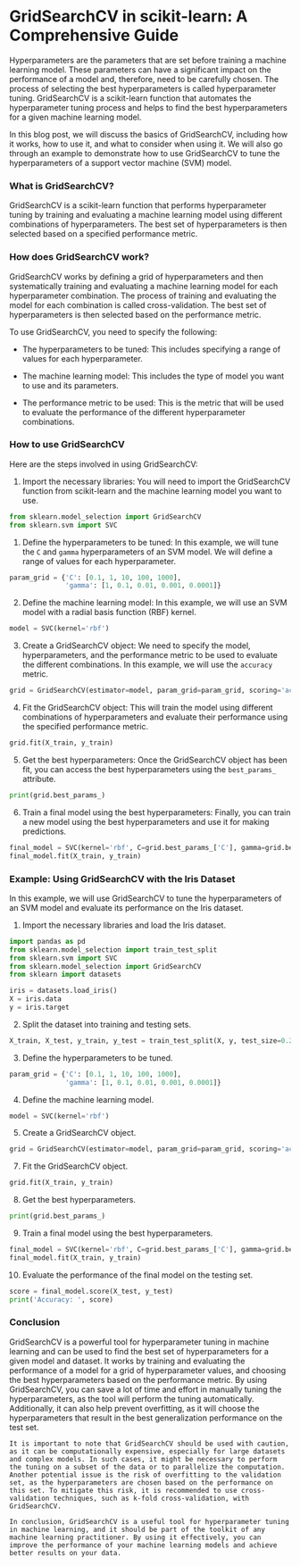 # GridSearchCV in scikit-learn: A Comprehensive Guide

Hyperparameters are the parameters that are set before training a machine learning model. These parameters can have a significant impact on the performance of a model and, therefore, need to be carefully chosen. The process of selecting the best hyperparameters is called hyperparameter tuning. GridSearchCV is a scikit-learn function that automates the hyperparameter tuning process and helps to find the best hyperparameters for a given machine learning model.

In this blog post, we will discuss the basics of GridSearchCV, including how it works, how to use it, and what to consider when using it. We will also go through an example to demonstrate how to use GridSearchCV to tune the hyperparameters of a support vector machine (SVM) model.

### What is GridSearchCV?

GridSearchCV is a scikit-learn function that performs hyperparameter tuning by training and evaluating a machine learning model using different combinations of hyperparameters. The best set of hyperparameters is then selected based on a specified performance metric.

### How does GridSearchCV work?

GridSearchCV works by defining a grid of hyperparameters and then systematically training and evaluating a machine learning model for each hyperparameter combination. The process of training and evaluating the model for each combination is called cross-validation. The best set of hyperparameters is then selected based on the performance metric.

To use GridSearchCV, you need to specify the following:

* The hyperparameters to be tuned: This includes specifying a range of values for each hyperparameter.
    
* The machine learning model: This includes the type of model you want to use and its parameters.
    
* The performance metric to be used: This is the metric that will be used to evaluate the performance of the different hyperparameter combinations.
    

### How to use GridSearchCV

Here are the steps involved in using GridSearchCV:

1. Import the necessary libraries: You will need to import the GridSearchCV function from scikit-learn and the machine learning model you want to use.
    

```python
from sklearn.model_selection import GridSearchCV
from sklearn.svm import SVC
```

1. Define the hyperparameters to be tuned: In this example, we will tune the `C` and `gamma` hyperparameters of an SVM model. We will define a range of values for each hyperparameter.
    

```python
param_grid = {'C': [0.1, 1, 10, 100, 1000],
              'gamma': [1, 0.1, 0.01, 0.001, 0.0001]}
```

2. Define the machine learning model: In this example, we will use an SVM model with a radial basis function (RBF) kernel.
    

```python
model = SVC(kernel='rbf')
```

3. Create a GridSearchCV object: We need to specify the model, hyperparameters, and the performance metric to be used to evaluate the different combinations. In this example, we will use the `accuracy` metric.
    

```python
grid = GridSearchCV(estimator=model, param_grid=param_grid, scoring='accuracy')
```

4. Fit the GridSearchCV object: This will train the model using different combinations of hyperparameters and evaluate their performance using the specified performance metric.
    
```python
grid.fit(X_train, y_train)
```
    
5. Get the best hyperparameters: Once the GridSearchCV object has been fit, you can access the best hyperparameters using the `best_params_` attribute.
        
    
```python
print(grid.best_params_)
```
    
6. Train a final model using the best hyperparameters: Finally, you can train a new model using the best hyperparameters and use it for making predictions.
        
    
```python
final_model = SVC(kernel='rbf', C=grid.best_params_['C'], gamma=grid.best_params_['gamma'])
final_model.fit(X_train, y_train)
```
    
### Example: Using GridSearchCV with the Iris Dataset
    
In this example, we will use GridSearchCV to tune the hyperparameters of an SVM model and evaluate its performance on the Iris dataset.
    
1. Import the necessary libraries and load the Iris dataset.
        
    
```python
import pandas as pd
from sklearn.model_selection import train_test_split
from sklearn.svm import SVC
from sklearn.model_selection import GridSearchCV
from sklearn import datasets
```
    
```python
iris = datasets.load_iris()
X = iris.data
y = iris.target
```
    
2. Split the dataset into training and testing sets.
        
    
```python
X_train, X_test, y_train, y_test = train_test_split(X, y, test_size=0.2, random_state=0)
```
    
3. Define the hyperparameters to be tuned.
        
    
```python
param_grid = {'C': [0.1, 1, 10, 100, 1000],
              'gamma': [1, 0.1, 0.01, 0.001, 0.0001]}
```
    
4. Define the machine learning model.
        
    
```python
model = SVC(kernel='rbf')
```
    
5. Create a GridSearchCV object.
        
    
```python
grid = GridSearchCV(estimator=model, param_grid=param_grid, scoring='accuracy')
```
    
7. Fit the GridSearchCV object.
        
    
```python
grid.fit(X_train, y_train)
```
    
8. Get the best hyperparameters.
        
    
```python
print(grid.best_params_)
```
    
9. Train a final model using the best hyperparameters.
       
    
```python
final_model = SVC(kernel='rbf', C=grid.best_params_['C'], gamma=grid.best_params_['gamma'])
final_model.fit(X_train, y_train)
```
    
10. Evaluate the performance of the final model on the testing set.
        
    
```python
score = final_model.score(X_test, y_test)
print('Accuracy: ', score)
```
    
### Conclusion
    
GridSearchCV is a powerful tool for hyperparameter tuning in machine learning and can be used to find the best set of hyperparameters for a given model and dataset. It works by training and evaluating the performance of a model for a grid of hyperparameter values, and choosing the best hyperparameters based on the performance metric. By using GridSearchCV, you can save a lot of time and effort in manually tuning the hyperparameters, as the tool will perform the tuning automatically. Additionally, it can also help prevent overfitting, as it will choose the hyperparameters that result in the best generalization performance on the test set.
    
    It is important to note that GridSearchCV should be used with caution, as it can be computationally expensive, especially for large datasets and complex models. In such cases, it might be necessary to perform the tuning on a subset of the data or to parallelize the computation. Another potential issue is the risk of overfitting to the validation set, as the hyperparameters are chosen based on the performance on this set. To mitigate this risk, it is recommended to use cross-validation techniques, such as k-fold cross-validation, with GridSearchCV.
    
    In conclusion, GridSearchCV is a useful tool for hyperparameter tuning in machine learning, and it should be part of the toolkit of any machine learning practitioner. By using it effectively, you can improve the performance of your machine learning models and achieve better results on your data.